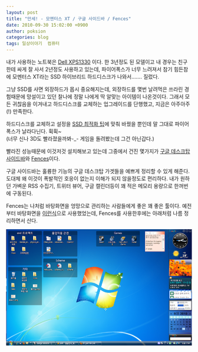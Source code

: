 ```yaml
---
layout: post
title: "만세! - 모멘터스 XT / 구글 사이드바 / Fences"
date: 2010-09-30 15:02:00 +0900
author: poksion
categories: blog
tags: 일상이야기  컴퓨터
---
```


내가 사용하는 노트북은 [Dell XPS1330](http://www.notebookreview.com/default.asp?newsID=3826) 이다. 한 3년정도 된 모델이고 내 경우는 친구한테 싸게 잘 사서 2년정도 사용하고 있는데, 파이어폭스가 너무 느려져서 참기 힘든참에 모멘터스 XT라는 SSD 하이브리드 하드디스크가 나와서....... 질렀다.

그냥 SSD를 사면 외장하드가 몹시 중요해지는데, 외장하드를 몇번 날려먹은 쓰라린 경험때문에 망설이고 있던 찰나에 정말 나에게 딱 알맞는 아이템이 나온것이다. 그래서 모든 귀찮음을 이겨내고 하드디스크를 교체하는 업그레이드를 단행했고, 지금은 아주아주(!) 만족한다.

하드디스크를 교체하고 설정을 [SSD 최적화 팁](http://www.ocztechnologyforum.com/forum/showthread.php?47212-Vista-32-64-SSD-Windows-Registry-tweaks)에 맞춰 바꿨을 뿐인데 말 그대로 파이어폭스가 날라다닌다. 휙휙~ <br/>
(너무 신나 3D도 빨라졌을까봐-_- 게임을 돌려봤는데 그건 아닌갑다.)

빨라진 성능때문에 이것저것 설치해보고 있는데 그중에서 건진 몇가지가 [구글 데스크탑 사이드바](http://googledesktop.blogspot.kr/)와 [Fences](http://www.stardock.com/products/fences/)이다.

구글 사이드바는 훌륭한 기능의 구글 데스크탑 가겟들을 예쁘게 정리할 수 있게 해준다. 도대체 왜 이것이 폭발적인 호응이 없는지 이해가 되지 않을정도로 편리하다. 내가 원하던 가벼운 RSS 수집기, 트위터 뷰어, 구글 캘린더등이 꽤 적은 메모리 용량으로 한꺼번에 구동된다.

Fences는 나처럼 바탕화면을 엉망으로 관리하는 사람들에게 좋은 꽤 좋은 툴이다.
예전부터 바탕화면을 [이런식](http://kldp.org/files/shot_145.png)으로 사용했었는데, Fences를 사용한후에는 아래처럼 나름 정리하면서 산다.

<img src="/assets/img/post/2010_09_30_screenshot.png" style="width: 600px;" />

